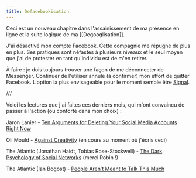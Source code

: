 ```yaml
---
title: Defacebookisation
---
```


Ceci est un nouveau chapitre dans l'assainissement de ma présence en ligne et la suite logique de ma [[Degooglisation]].

J'ai désactivé mon compte Facebook. Cette compagnie me répugne de plus en plus. Ses pratiques sont néfastes à plusieurs niveaux et le seul moyen que j'ai de protester en tant qu'individu est de m'en retirer.

À faire : je dois toujours trouver une façon de me déconnecter de Messenger. Continuer de l'utiliser annule (à confirmer) mon effort de quitter Facebook. L'option la plus envisageable pour le moment semble être [Signal](https://signal.org/en/).

///

Voici les lectures que j'ai faites ces derniers mois, qui m'ont convaincu de passer à l'action (ou conforté dans mon choix) :

Jaron Lanier - [Ten Arguments for Deleting Your Social Media Accounts Right Now](http://www.jaronlanier.com/tenarguments.html)

Oli Mould - [Against Creativity](https://www.versobooks.com/books/2852-against-creativity) (en cours au moment où j'écris ceci)

The Atlantic (Jonathan Haidt, Tobias Rose-Stockwell) - [The Dark Psychology of Social Networks](https://www.theatlantic.com/magazine/archive/2019/12/social-media-democracy/600763/) (merci Robin !)

The Atlantic (Ian Bogost) - [People Aren’t Meant to Talk This Much](https://www.theatlantic.com/technology/archive/2021/10/fix-facebook-making-it-more-like-google/620456/)
